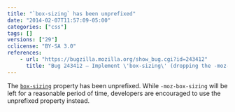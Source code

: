```yaml
---
title: "`box-sizing` has been unprefixed"
date: "2014-02-07T11:57:09-05:00"
categories: ["css"]
tags: []
versions: ["29"]
cclicense: "BY-SA 3.0"
references:
    - url: "https://bugzilla.mozilla.org/show_bug.cgi?id=243412"
      title: "Bug 243412 – Implement \'box-sizing\' (dropping the -moz- prefix)"
---
```

The [`box-sizing`](https://developer.mozilla.org/docs/Web/CSS/box-sizing) property has been unprefixed. While `-moz-box-sizing` will be left for a reasonable period of time, developers are encouraged to use the unprefixed property instead.
